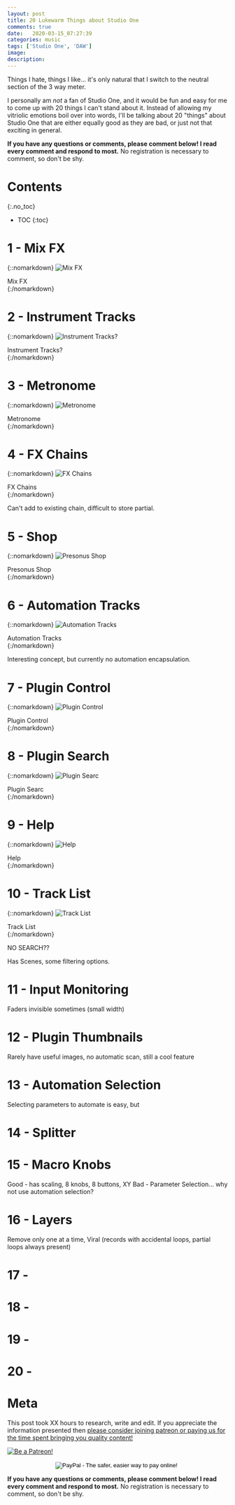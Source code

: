 ```yaml
---
layout: post
title: 20 Lukewarm Things about Studio One
comments: true
date:   2020-03-15_07:27:39 
categories: music
tags: ['Studio One', 'DAW']
image:
description:
---
```


Things I hate, things I like... it's only natural that I switch to the neutral section of the 3 way meter.

I personally am _not_ a fan of Studio One, and it would be fun and easy for me to come up with 20 things I can't stand about it. Instead of allowing my vitriolic emotions boil over into words, I'll be talking about 20 "things" about Studio One that are either equally good as they are bad, or just not that exciting in general.

<!--more-->

**If you have any questions or comments, please comment below! I read every comment and respond to most.** No registration is necessary to comment, so don't be shy.

# Contents
{:.no_toc}
* TOC
{:toc}

# 1 - Mix FX

{::nomarkdown}
<img src="/assets/Studio One/Neutral/MixFX.png" alt="Mix FX">
<div class="image-caption">Mix FX</div>
{:/nomarkdown}

# 2 - Instrument Tracks

{::nomarkdown}
<img src="/assets/Studio One/Neutral/Instrument.png" alt="Instrument Tracks?">
<div class="image-caption">Instrument Tracks?</div>
{:/nomarkdown}

# 3 - Metronome 

{::nomarkdown}
<img src="/assets/Studio One/Neutral/Metronome.png" alt="Metronome">
<div class="image-caption">Metronome</div>
{:/nomarkdown}

# 4 - FX Chains

{::nomarkdown}
<img src="/assets/Studio One/Neutral/FXChain.png" alt="FX Chains">
<div class="image-caption">FX Chains</div>
{:/nomarkdown}

Can't add to existing chain, difficult to store partial.

# 5 - Shop

{::nomarkdown}
<img src="/assets/Studio One/Neutral/Shop.png" alt="Presonus Shop">
<div class="image-caption">Presonus Shop</div>
{:/nomarkdown}

# 6 - Automation Tracks

{::nomarkdown}
<img src="/assets/Studio One/Neutral/AutomationTrack.png" alt="Automation Tracks">
<div class="image-caption">Automation Tracks</div>
{:/nomarkdown}

Interesting concept, but currently no automation encapsulation.

# 7 - Plugin Control

{::nomarkdown}
<img src="/assets/Studio One/Neutral/PluginControl.png" alt="Plugin Control">
<div class="image-caption">Plugin Control</div>
{:/nomarkdown}

# 8 - Plugin Search

{::nomarkdown}
<img src="/assets/Studio One/Neutral/PluginSearch.png" alt="Plugin Searc">
<div class="image-caption">Plugin Searc</div>
{:/nomarkdown}

# 9 - Help

{::nomarkdown}
<img src="/assets/Studio One/Neutral/Help.png" alt="Help">
<div class="image-caption">Help</div>
{:/nomarkdown}

# 10 - Track List

{::nomarkdown}
<img src="/assets/Studio One/Neutral/TrackList.png" alt="Track List">
<div class="image-caption">Track List</div>
{:/nomarkdown}

NO SEARCH??

Has Scenes, some filtering options. 

# 11 - Input Monitoring

Faders invisible sometimes (small width)

# 12 -  Plugin Thumbnails

Rarely have useful images, no automatic scan, still a cool feature

# 13 - Automation Selection

Selecting parameters to automate is easy, but 

# 14 -  Splitter


# 15 - Macro Knobs

Good - has scaling, 8 knobs, 8 buttons, XY
Bad - Parameter Selection... why not use automation selection?

# 16 - Layers

Remove only one at a time, Viral (records with accidental loops, partial loops always present)
# 17 -  
# 18 -  
# 19 -  
# 20 -  

# Meta

This post took XX hours to research, write and edit. If you appreciate the information presented then <a href="/DonateNow/">please consider joining patreon or paying us for the time spent bringing you quality content!</a>

<a href="https://www.patreon.com/bePatron?u=7465992"> <img class="patreon-button" src="/assets/Patreon.png" alt="Be a Patreon!"></a>

<form style="text-align: center;" action="https://www.paypal.com/cgi-bin/webscr" method="post" target="_top">
<input type="hidden" name="cmd" value="_s-xclick">
<input type="hidden" name="hosted_button_id" value="BR247JAZBTUJJ">
<input type="image" src="https://www.paypalobjects.com/en_US/i/btn/btn_donateCC_LG.gif" border="0" name="submit" alt="PayPal - The safer, easier way to pay online!">
<img alt="" border="0" src="https://www.paypalobjects.com/en_US/i/scr/pixel.gif" width="1" height="1">
</form>

**If you have any questions or comments, please comment below! I read every comment and respond to most.** No registration is necessary to comment, so don't be shy.

